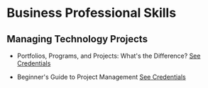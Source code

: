 # Business Professional Skills

## Managing Technology Projects

- Portfolios, Programs, and Projects: What's the Difference?
  <a href="./manage/02.pdf" target="_blank">See Credentials</a>

- Beginner's Guide to Project Management
  <a href="./manage/03.pdf" target="_blank">See Credentials</a>

<!-- <a href="" target="_blank">See Credentials</a> -->
